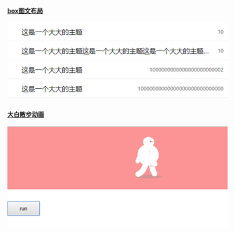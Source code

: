 #### [box图文布局](https://github.com/sgzqzq/hello-world/blob/master/box%E5%9B%BE%E6%96%87%E5%B8%83%E5%B1%80.html)
![image](https://github.com/sgzqzq/hello-world/blob/master/Demo%20Image/box%E5%9B%BE%E6%96%87%E5%B8%83%E5%B1%80.png)
#### [大白散步动画](https://github.com/sgzqzq/hello-world/blob/master/%E5%A4%A7%E7%99%BD%E6%95%A3%E6%AD%A5%E5%8A%A8%E7%94%BB.html)
![image](https://github.com/sgzqzq/hello-world/blob/master/Demo%20Image/%E5%A4%A7%E7%99%BD%E6%95%A3%E6%AD%A5%E5%8A%A8%E7%94%BB.png)
